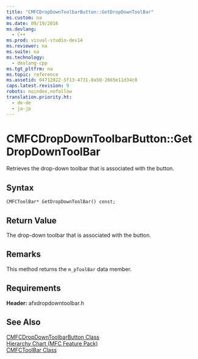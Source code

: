 ```yaml
---
title: "CMFCDropDownToolbarButton::GetDropDownToolBar"
ms.custom: na
ms.date: 09/19/2016
ms.devlang: 
  - C++
ms.prod: visual-studio-dev14
ms.reviewer: na
ms.suite: na
ms.technology: 
  - devlang-cpp
ms.tgt_pltfrm: na
ms.topic: reference
ms.assetid: 04712822-5f13-4731-8a50-2665e11d34c8
caps.latest.revision: 9
robots: noindex,nofollow
translation.priority.ht: 
  - de-de
  - ja-jp
---
```

# CMFCDropDownToolbarButton::GetDropDownToolBar
Retrieves the drop-down toolbar that is associated with the button.  
  
## Syntax  
  
```  
CMFCToolBar* GetDropDownToolBar() const;  
```  
  
## Return Value  
 The drop-down toolbar that is associated with the button.  
  
## Remarks  
 This method returns the `m_pToolBar` data member.  
  
## Requirements  
 **Header:** afxdropdowntoolbar.h  
  
## See Also  
 [CMFCDropDownToolbarButton Class](../vs140/CMFCDropDownToolbarButton-Class.md)   
 [Hierarchy Chart (MFC Feature Pack)](../vs140/Hierarchy-Chart.md)   
 [CMFCToolBar Class](../Topic/CMFCToolBar%20Class.md)